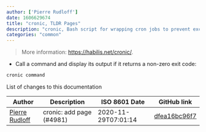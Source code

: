 ```yaml
---
author: ['Pierre Rudloff']
date: 1606629674
title: "cronic, TLDR Pages"
description: "cronic, Bash script for wrapping cron jobs to prevent excess email sending."
categories: "common"
---
```

> More information: <https://habilis.net/cronic/>.

- Call a command and display its output if it returns a non-zero exit code:

```bash
cronic command
```
List of changes to this documentation


Author | Description | ISO 8601 Date | GitHub link
------|-----|-----|-----
[Pierre Rudloff](mailto:contact@rudloff.pro) | cronic: add page (#4981) | 2020-11-29T07:01:14 | [dfea16bc96f7](https://github.com/tldr-pages/tldr/commit/dfea16bc96f747c02c35e5c4ab432abee60d9adc)


